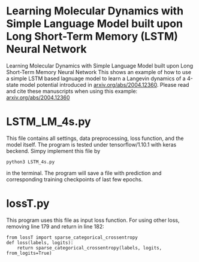 # Learning Molecular Dynamics with Simple Language Model built upon Long Short-Term Memory (LSTM) Neural Network
Learning Molecular Dynamics with Simple Language Model built upon Long Short-Term Memory Neural Network
This shows an example of how to use a simple LSTM based lagnuage model to learn a Langevin dynamics of a 4-state model potential introduced in [arxiv.org/abs/2004.12360](arxiv.org/abs/2004.12360). Please read and cite these manuscripts when using this example:
[arxiv.org/abs/2004.12360](arxiv.org/abs/2004.12360)
# LSTM_LM_4s.py
This file contains all settings, data preprocessing, loss function, and the model itself. The program is tested under tensorflow/1.10.1 with keras beckend. Simpy implement this file by
```
python3 LSTM_4s.py
```
in the terminal. The program will save a file with prediction and corresponding training checkpoints of last few epochs.
# lossT.py
This program uses this file as input loss function.
For using other loss, removing line 179 and return in line 182:
```
from lossT import sparse_categorical_crossentropy
def loss(labels, logits):
    return sparse_categorical_crossentropy(labels, logits, from_logits=True)
```
